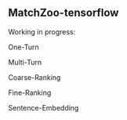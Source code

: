 ## MatchZoo-tensorflow

Working in progress:

One-Turn

Multi-Turn

Coarse-Ranking

Fine-Ranking

Sentence-Embedding



